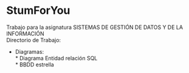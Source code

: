 # StumForYou
Trabajo para la asignatura SISTEMAS DE GESTIÓN DE DATOS Y DE LA INFORMACIÓN <br/>
Directorio de Trabajo:<br/>
  - Diagramas: <br/>
              * Diagrama Entidad relación SQL <br/>
              * BBDD estrella <br/>
